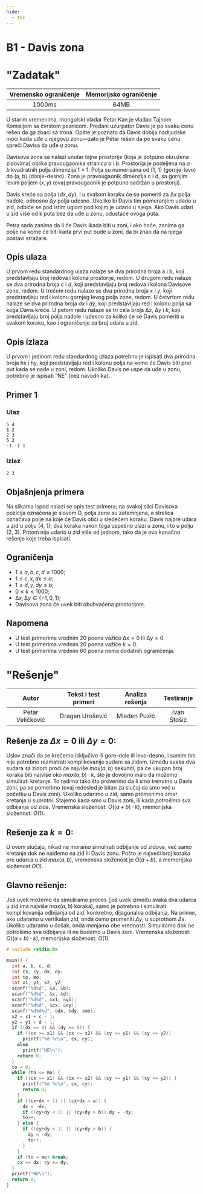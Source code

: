 ```yaml
---
hide:
  - toc
---
```


# B1 - Davis zona

#  "Zadatak"

| Vremensko ograničenje | Memorijsko ograničenje |
|:-:|:-:|
| 1000ms | 64MB |

U starim vremenima, mongolski vladar Petar Kan je vladao Tajnom Komisijom sa čvrstom pesnicom. Predani uzurpator Davis je po svaku cenu rešen da ga zbaci sa trona. Opšte je poznato da Davis dobija nadljudske moći kada uđe u njegovu zonu—zato je Petar rešen da po svaku cenu spreči Davisa da uđe u zonu.

Davisova zona se nalazi unutar tajne prostorije (koja je potpuno okružena zidovima) oblika pravougaonika stranica $a$ i $b$. Prostorija je podeljena na $a · b$ kvadratnih polja dimenzija 1 × 1. Polja su numerisana od (1, 1) (gornje-levo) do (a, b) (donje-desno). Zona je pravougaonik dimenzija c i d, sa gornjim levim poljem $(x, y)$ (ovaj pravougaonik je potpuno sadržan u prostoriji). 

Davis kreće sa polja $(dx, dy)$, i u svakom koraku će se pomeriti za $∆x$ polja nadole, odnosno $∆y$ polja udesno. Ukoliko bi Davis tim pomeranjem udario u zid, odbiće se pod istim uglom pod kojim je udario u njega. Ako Davis udari u zid više od k puta bez da uđe u zonu, odustaće ovoga puta.

Petra sada zanima da li će Davis ikada biti u zoni, i ako hoće, zanima ga polje na kome će
biti kada prvi put bude u zoni, da bi znao da na njega postavi stražare.

## Opis ulaza
U prvom redu standardnog ulaza nalaze se dva prirodna broja a i b, koji predstavljaju
broj redova i kolona prostorije, redom. U drugom redu nalaze se dva prirodna broja $c$ i $d$, koji predstavljaju broj redova i kolona Davisove zone, redom. U trećem redu nalaze se dva prirodna broja $x$ i $y$, koji predstavljaju red i kolonu gornjeg levog polja zone, redom. U četvrtom redu nalaze se dva prirodna broja $dx$ i $dy$, koji predstavljaju red i kolonu polja sa koga Davis kreće. U petom redu nalaze se tri cela broja $∆x$, $∆y$ i $k$, koji predstavljaju broj polja nadole i udesno za koliko će se Davis pomeriti u svakom koraku, kao i ograničenje za broj udara u zid.

## Opis izlaza
U prvom i jedinom redu standardnog izlaza potrebno je ispisati dva prirodna broja hx
i hy, koji predstavljaju red i kolonu polja na kome će Davis biti prvi put kada se nađe u zoni, redom. Ukoliko Davis ne uspe da uđe u zonu, potrebno je ispisati “NE” (bez navodnika).

## Primer 1
### Ulaz
```
5 4
1 2
2 3
5 2
-1 -1 1
```

### Izlaz
```
2 3
```


## Objašnjenja primera
Na slikama ispod nalazi se opis test primera; na svakoj slici Davisova pozicija
označena je slovom D, polja zone su zatamnjena, a strelica označava polje na koje će Davis otići u sledećem koraku. Davis najpre udara u zid u polju (4, 1); dva koraka nakon toga uspešno ulazi u zonu, i to u polju (2, 3). Pritom nije udario u zid više od jednom, tako da je ovo konačno rešenje koje treba ispisati.

## Ograničenja

* $1 ≤ a, b, c, d ≤ 1000$;
* $1 ≤ c, x, dx ≤ a$;
* $1 ≤ d, y, dy ≤ b$;
* $0 ≤ k ≤ 1000$;
* $∆x, ∆y ∈ \{−1, 0, 1\}$;
* Davisova zona će uvek biti obuhvaćena prostorijom.

## Napomena
* U test primerima vrednim 20 poena važiće $∆x = 0$ ili $∆y = 0$.
* U test primerima vrednim 20 poena važiće $k = 0$.
* U test primerima vrednim 60 poena nema dodatnih ograničenja.


#  "Rešenje"

| Autor | Tekst i test primeri | Analiza rеšenja | Testiranje |
|:-:|:-:|:-:|:-:|
| Petar Veličković | Dragan Urošević | Mladen Puzić | Ivan Stošić |

##  Rešenje za $\Delta x = 0$ ili  $\Delta y = 0$:
Uslov znači da se krećemo isključivo ili gore-dole ili levo-desno, i samim tim nije potrebno razmatrati komplikovanije sudare sa zidom. Između svaka dva sudara sa zidom proći će najviše $max(a, b)$ sekundi, pa će ukupan broj koraka biti najviše oko $max(a, b) \cdot k$, što je dovoljno malo da možemo simulirati kretanje. To radimo tako što proverimo da li smo trenutno u Davis zoni, pa se pomerimo (ovaj redosled je bitan za slučaj da smo već u početku u Davis zoni). Ukoliko udarimo u zid, samo promenimo smer kretanja u suprotni. Stajemo kada smo u Davis zoni, ili kada *potrošimo* sva odbijanja od zida. Vremenska složenost: $O((a+b)\cdot k)$, memorijska složenost: $O(1)$. 

## Rešenje za $k = 0$:
U ovom slučaju, nikad ne moramo simulirati odbijanje od zidove, već samo kretanje dok ne naiđemo na zid ili Davis zonu. Pošto je najveći broj koraka pre udarca u zid $max(a, b)$, vremenska složenost je $O(a+b)$, a memorijska složenost $O(1)$.

## Glavno rešenje:
Još uvek možemo da simuliramo proces (još uvek između svaka dva udarca u zid ima najviše $max(a, b)$ koraka), samo je potrebno i simulirati komplikovanija odbijanja od zid, konkretno, dijagonalna odbijanja. Na primer, ako udaramo u vertikalan zid, onda ćemo promeniti $\Delta y$, u suprotnom $\Delta x$. Ukoliko udaramo u ćošak, onda menjamo obe vrednosti. Simuliramo dok ne potrošimo sva odbijanja ili ne budemo u Davis zoni. Vremenska složenost: $O((a+b)\cdot k)$, memorijska složenost: $O(1)$. 


``` cpp title="01_davis_zona.cpp" linenums="1"
# include <stdio.h>

main() {
  int a, b, c, d;
  int cx, cy, dx, dy;
  int to, mo;
  int x1, y1, x2, y2;
  scanf("%d%d", &a, &b); 
  scanf("%d%d", &c, &d); 
  scanf("%d%d", &x1, &y1); 
  scanf("%d%d", &cx, &cy); 
  scanf("%d%d%d", &dx, &dy, &mo); 
  x2 = x1 + c - 1;
  y2 = y1 + d - 1;
  if ((dx == 0) && (dy == 0)) {
  	if ((cx >= x1) && (cx <= x2) && (cy >= y1) && (cy <= y2)) 
  	  printf("%d %d\n", cx, cy);
  	else
  	  printf("NE\n");
  	return 0;
  }
  to = 0;
  while (to <= mo) {
  	if ((cx >= x1) && (cx <= x2) && (cy >= y1) && (cy <= y2)) {
  	  printf("%d %d\n", cx, cy);
  	  return 0;
	}
	if ((cx+dx < 1) || (cx+dx > a)) {
	  dx = -dx;
	  if ((cy+dy < 1) || (cy+dy > b)) dy = -dy;
	  to++;
	} else {
	  if ((cy+dy < 1) || (cy+dy > b)) {
	    dy = -dy;	
	    to++;
	  }
	}
	if (to > mo) break;
	cx += dx; cy += dy;  
  }
  printf("NE\n");
  return 0;
}

```
